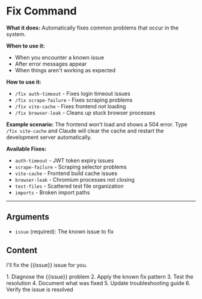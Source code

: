 # Fix Command

**What it does:** Automatically fixes common problems that occur in the system.

**When to use it:**
- When you encounter a known issue
- After error messages appear
- When things aren't working as expected

**How to use it:**
- `/fix auth-timeout` - Fixes login timeout issues
- `/fix scrape-failure` - Fixes scraping problems
- `/fix vite-cache` - Fixes frontend not loading
- `/fix browser-leak` - Cleans up stuck browser processes

**Example scenario:** The frontend won't load and shows a 504 error. Type `/fix vite-cache` and Claude will clear the cache and restart the development server automatically.

**Available Fixes:**
- `auth-timeout` - JWT token expiry issues
- `scrape-failure` - Scraping selector problems
- `vite-cache` - Frontend build cache issues
- `browser-leak` - Chromium processes not closing
- `test-files` - Scattered test file organization
- `imports` - Broken import paths

---

## Arguments

- `issue` (required): The known issue to fix

## Content

I'll fix the {{issue}} issue for you.

<task>
1. Diagnose the {{issue}} problem
2. Apply the known fix pattern
3. Test the resolution
4. Document what was fixed
5. Update troubleshooting guide
6. Verify the issue is resolved
</task>